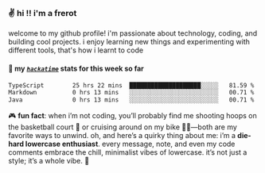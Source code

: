 ### ✌️ hi !! i'm a frerot

welcome to my github profile! i'm passionate about technology, coding, and
building cool projects. i enjoy learning new things and experimenting with
different tools, that's how i learnt to code

#### 📡 my [_`hackatime`_](https://waka.hackclub.com/) stats for this week so far

<!--START_SECTION:waka-->

```txt
TypeScript        25 hrs 22 mins  ████████████████████░░░░░   81.59 %
Markdown          0 hrs 13 mins   ░░░░░░░░░░░░░░░░░░░░░░░░░   00.71 %
Java              0 hrs 13 mins   ░░░░░░░░░░░░░░░░░░░░░░░░░   00.71 %
```

<!--END_SECTION:waka-->

🎮 **fun fact**: when i’m not coding, you’ll probably find me shooting hoops on
the basketball court 🏀 or cruising around on my bike 🚴‍♂️—both are my favorite
ways to unwind. oh, and here’s a quirky thing about me: i’m a **die-hard
lowercase enthusiast**. every message, note, and even my code comments embrace
the chill, minimalist vibes of lowercase. it’s not just a style; it’s a whole
vibe. 🤘
